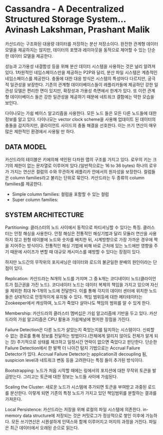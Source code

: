 Cassandra - A Decentralized Structured Storage System... Avinash Lakshman, Prashant Malik
=

카산드라는 구조화된 대용량 데이터를 저장하는 분산 저장소이다.
완전한 관계형 데이터 모델을 제공하지는 않지만, 데이터의 포맷과 레이아웃을 동적으로 제어할 수 있는 단순한 데이터 모델을 제공한다.

성능과 고가용성 내결함성 등을 위해 분산 데이터 시스템을 사용하는 것은 널리 알려져 있다.
1차원적인 네임스페이스만을 제공하는 P2P와 달리, 분산 파일 시스템은 계층적인 네임스페이스를 제공한다.
충돌에 대한 대응 방식은 시스템의 특성마다 다르지만, 궁극적 일관성을 보장한다.
기존의 관계형 데이터베이스들이 레플리카들에 제공하던 강한 일관성 모델은 편리한 면이 있지만, 확장성과 가용성 측면에서 한계가 있다.
또 이런 관계형 데이터베이스 들은 강한 일관성을 제공하기 때문에 네트워크 결함에는 약한 모습을 보인다.

다이나모는 가쉽 베이스 알고리즘을 사용한다. 모든 노드 들은 모든 다른 노드들에 대한 정보를 알고 있다.
다이나모는 vector clock scheme을 사용해 업데이트 된 데이터의 충돌을 감지하지만, 클라이언트 사이드의 충돌 해결을 선호한다.
이는 쓰기 연산이 매우 많은 제한적인 환경에서 사용될 만 하다.

DATA MODEL
-
카산드라의 테이블은 키에의해 색인된 다차원 맵의 구조를 가지고 있다.
로우의 키는 크기의 제한이 없는 문자열로 이루어져 있다.(일반적으로는 16 to 36 bytes)
하나의 로우가 가지는 연산은 컬럼의 수와 무관하게 레플리카 안에서의 원자성을 보장한다.
컬럼들은 column families라고 불리는 단위로 묶인다. 
카산드라는 두 종류의 column families를 제공한다.

- Simple column families: 컬럼을 포함할 수 있는 컬럼
- Super column families: 

SYSTEM ARCHITECTURE
-
Partitioning: 
클러스터의 노드 사이에서 동적으로 파티셔닝할 수 있다는 특징. 클러스터는 안정 해싱을 사용한다. 
안정 해싱은 전통적인 해싱기법과 달리 모듈러 연산을 사용하지 않고 원형 테이블에 노드와 숫자를 배치한 뒤, 시계방향으로 가장 가까운 경우에 짝을 지어주는 방식이다.
전통적인 해싱 기법에 비해 바로 근처에 있는 노드에만 영향을 주기 때문에 사이즈가 변할 때 대규모 캐시미스를 예방할 수 있다는 장점이 있다.

하지만 노드간의 무작위의 포지셔닝은 데이터와 로드의 불균일한 분배의 원인이라는 단점이 있다. 

Replication:
카산드라는 N개의 노드를 가지며 그 중 k개는 코디네이터 노드(클라이언트가 접근권을 가진 노드). 
코디네이터 노드는 데이터 복제의 책임을 가지고 있으며 자신을 제외한 최대 N-1개의 노드에 전달한다.
이를 통해 각지의 데이터 센터에 위치한 노드들은 상대적으로 안정적이게 유지될 수 있다.
책임 범위등에 대한 메타테이터는 Zookeeper에서 캐싱하여, 노드가 죽었다 살아나도 책임의 범위를 알 수 있게 한다.

Membership:
카산드라의 클러스터 멤버십은 가쉽 알고리즘에 기반을 두고 있다.
카산드라의 가쉽 알고리즘은 CPU 활용과 가쉽체널에 현저한 장점을 가진다.

Failure Detection은 다른 노드가 살았는지 죽었는지를 탐지하는 시스템이다. 
신뢰할 수 없는 경로를 통해 정보를 전달하는 방법이다.(전체에게 알리지 않아도 전체가 알게 되는 것)
주기적으로 상태를 체크하고 일정시간 연락이 없으면 죽었다고 판단한다. 
단순한 Failure Detection에서 한 발짝 더 나아간 탐지 기법으로는 Accrual Failure Detector가 있다.
Accrual Failure Detector는 application과 decoupling 됨, suspicion level과 네트워크 변동 등을 고려한다는 특징 들이 추가된 방식이다.

Bootstrapping:
노드가 처음 시작할 때에는 링에서의 포지션에 대한 무작위 토큰을 발급받는다. 그리고는 토큰에 대한 정보는 노드들 사이에 가쉽된다.

Scaling the Cluster:
새로운 노드가 시스템에 추가되면 토큰을 부여받고 과중된 로드를 분산한다.
이렇게 되면 기존의 특정 노드가 가지고 있던 책임범위를 분할하는 결과를 가져온다.

Local Persistence:
카산드라는 저장을 위해 로컬의 파일 시스템에 의존한다.
in-memory data structure에 저장되는 것은 커밋로그가 정상적으로 쌓인 이후에 가능하다.
모든 쓰기연산은 시퀀셜하게 인덱스와 함께 이루어지고 머지의 과정을 거친다.
파일은 최근 데이터에서 오래된 순으로 읽는다.

